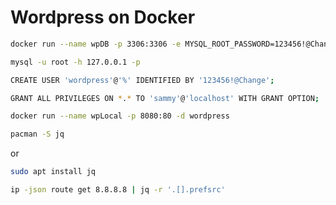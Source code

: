 # Wordpress on Docker
```bash
docker run --name wpDB -p 3306:3306 -e MYSQL_ROOT_PASSWORD=123456!@Change -d mysql:latest
```
```bash
mysql -u root -h 127.0.0.1 -p
```
```bash
CREATE USER 'wordpress'@'%' IDENTIFIED BY '123456!@Change';
```
```bash
GRANT ALL PRIVILEGES ON *.* TO 'sammy'@'localhost' WITH GRANT OPTION;
```
```bash
docker run --name wpLocal -p 8080:80 -d wordpress
```
```bash
pacman -S jq
```
or
```bash
sudo apt install jq
```
```bash
ip -json route get 8.8.8.8 | jq -r '.[].prefsrc'
```

